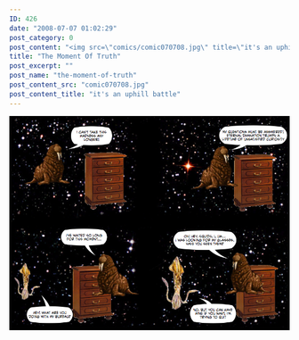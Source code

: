 ```yaml
---
ID: 426
date: "2008-07-07 01:02:29"
post_category: 0
post_content: "<img src=\"comics/comic070708.jpg\" title=\"it's an uphill battle\" />"
title: "The Moment Of Truth"
post_excerpt: ""
post_name: "the-moment-of-truth"
post_content_src: "comic070708.jpg"
post_content_title: "it's an uphill battle"
---
```



[![it's an uphill battle](/comics-hi-res/comic070708.jpg)](/comics-hi-res/comic070708.jpg "it's an uphill battle")
